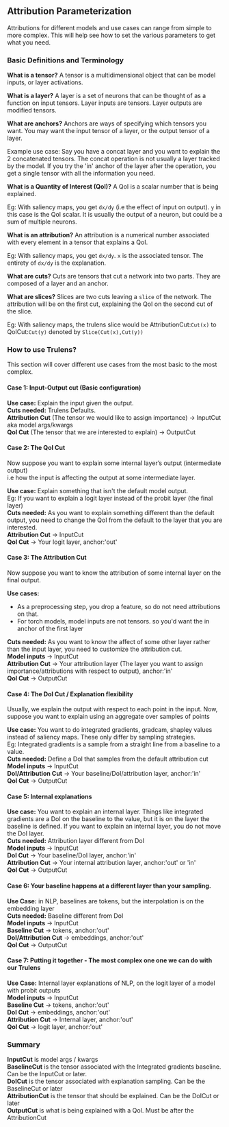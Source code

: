 ## Attribution Parameterization 

Attributions for different models and use cases can range from simple to more complex. This will help see how to set the various parameters to get what you need.

### Basic Definitions and Terminology

**What is a tensor?**
A tensor is a multidimensional object that can be model inputs, or layer activations.

**What is a layer?**
A layer is a set of neurons that can be thought of as a function on input tensors. Layer inputs are tensors. Layer outputs are modified tensors.

**What are anchors?**
Anchors are ways of specifying which tensors you want. You may want the input tensor of a layer, or the output tensor of a layer. 

Example use case: Say you have a concat layer and you want to explain the 2 concatenated tensors. The concat operation is not usually a layer tracked by the model. If you try the 'in' anchor of the layer after the operation, you get a single tensor with all the information you need.

**What is a Quantity of Interest (QoI)?**
A QoI is a scalar number that is being explained. 

Eg: With saliency maps, you get `dx/dy` (i.e the effect of input on output). `y` in this case is the QoI scalar. It is usually the output of a neuron, but could be a sum of multiple neurons.

**What is an attribution?**
An attribution is a numerical number associated with every element in a tensor that explains a QoI. 

Eg: With saliency maps, you get `dx/dy`. `x` is the associated tensor. The entirety of `dx/dy` is the explanation.

**What are cuts?**
Cuts are tensors that cut a network into two parts. They are composed of a layer and an anchor.

**What are slices?**
Slices are two cuts leaving a `slice` of the network. The attribution will be on the first cut, explaining the QoI on the second cut of the slice.

Eg: With saliency maps, the trulens slice would be AttributionCut:`Cut(x)` to QoICut:`Cut(y)` denoted by `Slice(Cut(x),Cut(y))`

### How to use Trulens?

This section will cover different use cases from the most basic to the most complex.

#### Case 1: Input-Output cut (Basic configuration)

**Use case:** Explain the input given the output.  
**Cuts needed:** Trulens Defaults.  
**Attribution Cut** (The tensor we would like to assign importance) → InputCut aka model args/kwargs  
**QoI Cut** (The tensor that we are interested to explain) → OutputCut
  
#### Case 2: The QoI Cut

Now suppose you want to explain some internal layer’s output (intermediate output)  
i.e how the input is affecting the output at some intermediate layer.

**Use case:** Explain something that isn't the default model output.  
Eg: If you want to explain a logit layer instead of the probit layer (the final layer)  
**Cuts needed:** As you want to explain something different than the default output, you need to change the QoI from the default to the layer that you are interested.  
**Attribution Cut** → InputCut  
**QoI Cut** → Your logit layer, anchor:'out'
 
#### Case 3: The Attribution Cut
Now suppose you want to know the attribution of some internal layer on the final output. 

**Use cases:** 

* As a preprocessing step, you drop a feature, so do not need attributions on that.
* For torch models, model inputs are not tensors. so you'd want the in anchor of the first layer  

**Cuts needed:** As you want to know the affect of some other layer rather than the input layer, you need to customize the attribution cut.  
**Model inputs** → InputCut  
**Attribution Cut** → Your attribution layer (The layer you want to assign importance/attributions with respect to output), anchor:'in'  
**QoI Cut** → OutputCut
 
#### Case 4: The DoI Cut / Explanation flexibility

Usually, we explain the output with respect to each point in the input. Now, suppose you want to explain using an aggregate over samples of points  

**Use case:** You want to do integrated gradients, gradcam, shapley values instead of saliency maps. These only differ by sampling strategies.  
Eg: Integrated gradients is a sample from a straight line from a baseline to a value.  
**Cuts needed:** Define a DoI that samples from the default attribution cut  
**Model inputs** → InputCut  
**DoI/Attribution Cut** → Your baseline/DoI/attribution layer, anchor:'in'  
**QoI Cut** → OutputCut
 
#### Case 5: Internal explanations

**Use case:** You want to explain an internal layer. Things like integrated gradients are a DoI on the baseline to the value, but it is on the layer the baseline is defined.
If you want to explain an internal layer, you do not move the DoI layer.  
**Cuts needed:** Attribution layer different from DoI  
**Model inputs** → InputCut  
**DoI Cut** → Your baseline/DoI layer, anchor:'in'  
**Attribution Cut** → Your internal attribution layer, anchor:'out' or 'in'  
**QoI Cut** → OutputCut
 
#### Case 6: Your baseline happens at a different layer than your sampling.

**Use Case:** in NLP, baselines are tokens, but the interpolation is on the embedding layer  
**Cuts needed:** Baseline different from DoI  
**Model inputs** → InputCut  
**Baseline Cut** →  tokens, anchor:'out'  
**DoI/Attribution Cut** → embeddings, anchor:'out'  
**QoI Cut** → OutputCut
 
#### Case 7: Putting it together - The most complex one one we can do with our Trulens

**Use Case:** Internal layer explanations of NLP, on the logit layer of a model with probit outputs  
**Model inputs** → InputCut  
**Baseline Cut** → tokens, anchor:'out'  
**DoI Cut** → embeddings, anchor:'out'  
**Attribution Cut** → Internal layer, anchor:'out'  
**QoI Cut** → logit layer, anchor:'out'
 
### Summary

**InputCut** is model args / kwargs  
**BaselineCut** is the tensor associated with the Integrated gradients baseline. Can be the InputCut or later.  
**DoICut** is the tensor associated with explanation sampling. Can be the BaselineCut or later  
**AttributionCut** is the tensor that should be explained. Can be the DoICut or later  
**OutputCut** is what is being explained with a QoI. Must be after the AttributionCut  
